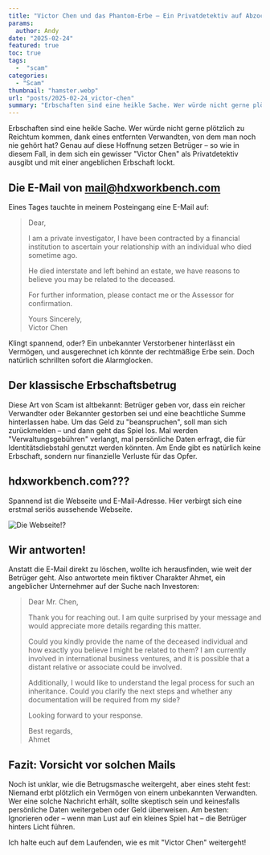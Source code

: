 ```yaml
---
title: "Victor Chen und das Phantom-Erbe – Ein Privatdetektiv auf Abzocke"
params:
  author: Andy
date: "2025-02-24"
featured: true
toc: true
tags:
  -  "scam"
categories:
  - "Scam"
thumbnail: "hamster.webp"
url: "posts/2025-02-24_victor-chen"
summary: "Erbschaften sind eine heikle Sache. Wer würde nicht gerne plötzlich zu Reichtum kommen, dank eines entfernten Verwandten, von dem man noch nie gehört hat?"
---
```


Erbschaften sind eine heikle Sache. Wer würde nicht gerne plötzlich zu Reichtum kommen, dank eines entfernten Verwandten, von dem man noch nie gehört hat? Genau auf diese Hoffnung setzen Betrüger – so wie in diesem Fall, in dem sich ein gewisser "Victor Chen" als Privatdetektiv ausgibt und mit einer angeblichen Erbschaft lockt.

## Die E-Mail von mail@hdxworkbench.com

Eines Tages tauchte in meinem Posteingang eine E-Mail auf:

> Dear,  
>   
> I am a private investigator, I have been contracted by a financial institution to ascertain your relationship with an individual who died sometime ago.  
>   
> He died interstate and left behind an estate, we have reasons to believe you may be related to the deceased.  
>   
> For further information, please contact me or the Assessor for confirmation.  
>   
> Yours Sincerely,  
> Victor Chen  

Klingt spannend, oder? Ein unbekannter Verstorbener hinterlässt ein Vermögen, und ausgerechnet ich könnte der rechtmäßige Erbe sein. Doch natürlich schrillten sofort die Alarmglocken.

## Der klassische Erbschaftsbetrug

Diese Art von Scam ist altbekannt: Betrüger geben vor, dass ein reicher Verwandter oder Bekannter gestorben sei und eine beachtliche Summe hinterlassen habe. Um das Geld zu "beanspruchen", soll man sich zurückmelden – und dann geht das Spiel los. Mal werden "Verwaltungsgebühren" verlangt, mal persönliche Daten erfragt, die für Identitätsdiebstahl genutzt werden könnten. Am Ende gibt es natürlich keine Erbschaft, sondern nur finanzielle Verluste für das Opfer.

## hdxworkbench.com???

Spannend ist die Webseite und E-Mail-Adresse. Hier verbirgt sich eine erstmal seriös aussehende Webseite. 

![Die Webseite!?](/posts/2025-02-24_victor-chen/hdx.webp)


## Wir antworten!

Anstatt die E-Mail direkt zu löschen, wollte ich herausfinden, wie weit der Betrüger geht. Also antwortete mein fiktiver Charakter Ahmet, ein angeblicher Unternehmer auf der Suche nach Investoren:

> Dear Mr. Chen,    
>   
> Thank you for reaching out. I am quite surprised by your message and would appreciate more details regarding this matter.    
>   
> Could you kindly provide the name of the deceased individual and how exactly you believe I might be related to them? I am currently involved in international business ventures, and it is possible that a distant relative or associate could be involved.    
>   
> Additionally, I would like to understand the legal process for such an inheritance. Could you clarify the next steps and whether any documentation will be required from my side?    
>   
> Looking forward to your response.    
>   
> Best regards,    
> Ahmet    

## Fazit: Vorsicht vor solchen Mails

Noch ist unklar, wie die Betrugsmasche weitergeht, aber eines steht fest: Niemand erbt plötzlich ein Vermögen von einem unbekannten Verwandten. Wer eine solche Nachricht erhält, sollte skeptisch sein und keinesfalls persönliche Daten weitergeben oder Geld überweisen. Am besten: Ignorieren oder – wenn man Lust auf ein kleines Spiel hat – die Betrüger hinters Licht führen.

Ich halte euch auf dem Laufenden, wie es mit "Victor Chen" weitergeht!
